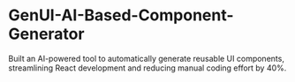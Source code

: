 # GenUI-AI-Based-Component-Generator
Built an AI-powered tool to automatically generate reusable UI components, streamlining React development and reducing manual coding effort by 40%.
